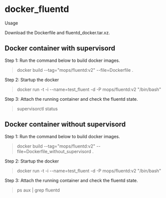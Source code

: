# docker_fluentd
Usage

Download the Dockerfile and fluentd_docker.tar.xz.

## Docker container with supervisord

Step 1: Run the command below to build docker images.
> docker build --tag="mops/fluentd:v2" --file=Dockerfile .

Step 2: Startup the docker
> docker run -t -i --name=test_fluent -d -P mops/fluentd:v2 "/bin/bash"

Step 3: Attach the running container and check the fluentd state.
> supervisorctl status

## Docker container without supervisord
Step 1: Run the command below to build docker images.
> docker build --tag="mops/fluentd:v2" --file=Dockerfile_without_supervisord .

Step 2: Startup the docker
> docker run -t -i --name=test_fluent -d -P mops/fluentd:v2 "/bin/bash"

Step 3: Attach the running container and check the fluentd state.
> ps aux | grep fluentd
